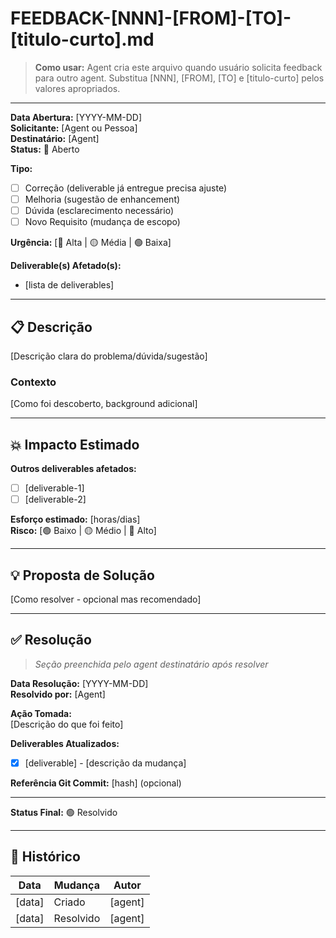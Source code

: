 <!--
FORMATTING REQUIREMENTS:
- All metadata lines (with **bold:**) must end with 2 spaces before line break
- Use blank lines between sections for readability
- Validate in Markdown preview before committing
- Replace [NNN] with 3-digit number (e.g., 001, 010, 123)
- Replace [FROM] and [TO] with agent codes (e.g., DE, UXD, GM)
- Replace [titulo-curto] with kebab-case description
-->

# FEEDBACK-[NNN]-[FROM]-[TO]-[titulo-curto].md

> **Como usar:** Agent cria este arquivo quando usuário solicita feedback para outro agent.
> Substitua [NNN], [FROM], [TO] e [titulo-curto] pelos valores apropriados.

---

**Data Abertura:** [YYYY-MM-DD]  
**Solicitante:** [Agent ou Pessoa]  
**Destinatário:** [Agent]  
**Status:** 🔴 Aberto  

**Tipo:**  
- [ ] Correção (deliverable já entregue precisa ajuste)
- [ ] Melhoria (sugestão de enhancement)
- [ ] Dúvida (esclarecimento necessário)
- [ ] Novo Requisito (mudança de escopo)

**Urgência:** [🔴 Alta | 🟡 Média | 🟢 Baixa]  

**Deliverable(s) Afetado(s):**  
- [lista de deliverables]

---

## 📋 Descrição

[Descrição clara do problema/dúvida/sugestão]

### Contexto

[Como foi descoberto, background adicional]

---

## 💥 Impacto Estimado

**Outros deliverables afetados:**  
- [ ] [deliverable-1]
- [ ] [deliverable-2]

**Esforço estimado:** [horas/dias]  
**Risco:** [🟢 Baixo | 🟡 Médio | 🔴 Alto]  

---

## 💡 Proposta de Solução

[Como resolver - opcional mas recomendado]

---

## ✅ Resolução

> _Seção preenchida pelo agent destinatário após resolver_

**Data Resolução:** [YYYY-MM-DD]  
**Resolvido por:** [Agent]  

**Ação Tomada:**  
[Descrição do que foi feito]

**Deliverables Atualizados:**  
- [x] [deliverable] - [descrição da mudança]

**Referência Git Commit:** [hash] (opcional)  

---

**Status Final:** 🟢 Resolvido  

---

## 📝 Histórico

| Data | Mudança | Autor |
|------|---------|-------|
| [data] | Criado | [agent] |
| [data] | Resolvido | [agent] |
